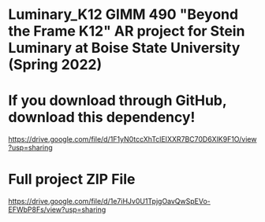  # Luminary_K12 GIMM 490 "Beyond the Frame K12" AR project for Stein Luminary at Boise State University (Spring 2022)
 
 # If you download through GitHub, download this dependency!
 https://drive.google.com/file/d/1F1yN0tccXhTclEIXXR7BC70D6XlK9F1O/view?usp=sharing
 
 # Full project ZIP File
 https://drive.google.com/file/d/1e7iHJv0U1TpjgOavQwSpEVo-EFWbP8Fs/view?usp=sharing
